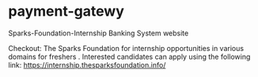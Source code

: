 # payment-gatewy
Sparks-Foundation-Internship
Banking System website 

Checkout: The Sparks Foundation for internship opportunities in various domains for freshers . Interested candidates can apply using the following link: https://internship.thesparksfoundation.info/
